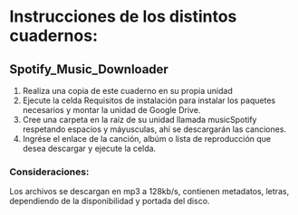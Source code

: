 # Instrucciones de los distintos cuadernos:

## Spotify_Music_Downloader
1. Realiza una copia de este cuaderno en su propia unidad
2. Ejecute la celda Requisitos de instalación para instalar los paquetes necesarios y montar la unidad de Google Drive.
3. Cree una carpeta en la raíz de su unidad llamada musicSpotify respetando espacios y máyusculas, ahí se descargarán las canciones.
4. Ingrése el enlace de la canción, albúm o lista de reproducción que desea descargar y ejecute la celda.

### Consideraciones:
Los archivos se descargan en mp3 a 128kb/s, contienen metadatos, letras, dependiendo de la disponibilidad y portada del disco. 

